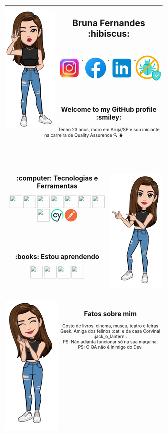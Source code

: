 
<hr>
<img src="https://github.com/BruFS99/BruFS99/blob/main/avatar1.png" align="left" width="160" height="379"/>

<div align="center" display="inline-block">
 
 <h1>Bruna Fernandes :hibiscus:</h1>
 <br>
 <br>
 <a href="https://www.instagram.com/brufernandes_99/">
    <img width="80px" src="https://github.com/BruFS99/BruFS99/blob/main/icons8-instagram-3000.png" style="vertical-align:top;">
  </a> 
  <a href="https://www.facebook.com/BruFS0899">
    <img width="80px" src="https://github.com/BruFS99/BruFS99/blob/main/icons8-facebook-240.png" alt="twitter" style="vertical-align:top;">
  </a>
  <a href="https://www.linkedin.com/in/bruhf99/">
    <img width="80px" src="https://github.com/BruFS99/BruFS99/blob/main/icons8-linkedin-480.png" style="vertical-align:top;">
  </a>
   <a href="https://qabrunafernandes.netlify.app/">
    <img width="80px" src="https://github.com/BruFS99/BruFS99/blob/main/antivirus.png" style="vertical-align:top;">
  </a> 
</div> 

<br>
<br>
<br>

<div display="inline-block" align="center">
<h2>Welcome to my GitHub profile :smiley:</h2> 

Tenho 23 anos, moro em Arujá/SP e sou iniciante na carreira de Quality Assurence :mag: :beetle:


</div> 
 <br>
 <br>
 <br>
 <br>
 
 <div display="inline-block" align="center">
 <img width="170" height="364" align="right" src="https://github.com/BruFS99/BruFS99/blob/main/avatar2.png">
  <h2>:computer: Tecnologias e Ferramentas</h2>
   <code><img src="https://cdn.jsdelivr.net/gh/devicons/devicon/icons/react/react-original.svg" width="40" height="40"/></code>
   <code><img src="https://cdn.jsdelivr.net/gh/devicons/devicon/icons/git/git-original.svg" width="40" height="40"/></code>
   <code><img src="https://cdn.jsdelivr.net/gh/devicons/devicon/icons/javascript/javascript-original.svg" width="40" height="40"/></code>
   <code><img src="https://cdn.jsdelivr.net/gh/devicons/devicon/icons/npm/npm-original-wordmark.svg" width="40" height="40"/></code>
   <code><img src="https://cdn.jsdelivr.net/gh/devicons/devicon/icons/mongodb/mongodb-original.svg" width="40" height="40"/></code>
   <code><img src="https://cdn.jsdelivr.net/gh/devicons/devicon/icons/nodejs/nodejs-original.svg" width="40" height="40"/></code>
   <code><img src="https://cdn.jsdelivr.net/gh/devicons/devicon/icons/css3/css3-original.svg" width="40" height="40"/></code>
   <code><img src="https://cdn.jsdelivr.net/gh/devicons/devicon/icons/html5/html5-original.svg" width="40" height="40"/></code>
   <code><img src="https://github.com/BruFS99/BruFS99/blob/main/cypress.webp" width="40" height="40"/></code>
   <code><img src="https://github.com/BruFS99/BruFS99/blob/main/postman-icon.webp" width="40" height="40"/></code>
</div>


 <br>
 <br>
 <br>
 <br>
 
 <div display="inline-block" align="center">
  <h2>:books: Estou aprendendo</h2>
   <code><img src="https://cdn.jsdelivr.net/gh/devicons/devicon/icons/cucumber/cucumber-plain.svg" width="40" height="40" /></code>
   <code><img src="https://cdn.jsdelivr.net/gh/devicons/devicon/icons/selenium/selenium-original.svg" width="40" height="40"/></code>
   <code><img src="https://cdn.jsdelivr.net/gh/devicons/devicon/icons/java/java-original.svg" width="40" height="40"/></code>
   <code><img src="https://cdn.jsdelivr.net/gh/devicons/devicon/icons/jira/jira-original.svg" width="40" height="40"/></code>
</div>

 <br>
 <br>
 <br>
 <br>

<img width="170" height="414" align="left" src="https://github.com/BruFS99/BruFS99/blob/main/avatar3.png">

 <div display="inline-block" align="center">
  <h2> Fatos sobre mim</h2>
Gosto de livros, cinema, museu, teatro e feiras Geek. Amiga dos felinos :cat: e da casa Corvinal :jack_o_lantern:.
<br>
PS: Não adianta funcionar só na sua maquina.
<br>
PS: O QA não é inimigo do Dev.
</div>
   

          
          

